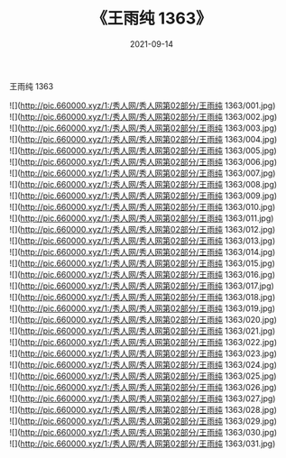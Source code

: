 ﻿---
layout: post
title:  《王雨纯 1363》
date:   2021-09-14
img: http://pic.660000.xyz/1:/秀人网/秀人网第02部分/王雨纯 1363/000.jpg
categories: [美女, 清纯, 唯美]
---

王雨纯 1363

  ![](http://pic.660000.xyz/1:/秀人网/秀人网第02部分/王雨纯 1363/001.jpg) <br> ![](http://pic.660000.xyz/1:/秀人网/秀人网第02部分/王雨纯 1363/002.jpg) <br> ![](http://pic.660000.xyz/1:/秀人网/秀人网第02部分/王雨纯 1363/003.jpg) <br> ![](http://pic.660000.xyz/1:/秀人网/秀人网第02部分/王雨纯 1363/004.jpg) <br> ![](http://pic.660000.xyz/1:/秀人网/秀人网第02部分/王雨纯 1363/005.jpg) <br> ![](http://pic.660000.xyz/1:/秀人网/秀人网第02部分/王雨纯 1363/006.jpg) <br> ![](http://pic.660000.xyz/1:/秀人网/秀人网第02部分/王雨纯 1363/007.jpg) <br> ![](http://pic.660000.xyz/1:/秀人网/秀人网第02部分/王雨纯 1363/008.jpg) <br> ![](http://pic.660000.xyz/1:/秀人网/秀人网第02部分/王雨纯 1363/009.jpg) <br> ![](http://pic.660000.xyz/1:/秀人网/秀人网第02部分/王雨纯 1363/010.jpg) <br> ![](http://pic.660000.xyz/1:/秀人网/秀人网第02部分/王雨纯 1363/011.jpg) <br> ![](http://pic.660000.xyz/1:/秀人网/秀人网第02部分/王雨纯 1363/012.jpg) <br> ![](http://pic.660000.xyz/1:/秀人网/秀人网第02部分/王雨纯 1363/013.jpg) <br> ![](http://pic.660000.xyz/1:/秀人网/秀人网第02部分/王雨纯 1363/014.jpg) <br> ![](http://pic.660000.xyz/1:/秀人网/秀人网第02部分/王雨纯 1363/015.jpg) <br> ![](http://pic.660000.xyz/1:/秀人网/秀人网第02部分/王雨纯 1363/016.jpg) <br> ![](http://pic.660000.xyz/1:/秀人网/秀人网第02部分/王雨纯 1363/017.jpg) <br> ![](http://pic.660000.xyz/1:/秀人网/秀人网第02部分/王雨纯 1363/018.jpg) <br> ![](http://pic.660000.xyz/1:/秀人网/秀人网第02部分/王雨纯 1363/019.jpg) <br> ![](http://pic.660000.xyz/1:/秀人网/秀人网第02部分/王雨纯 1363/020.jpg) <br> ![](http://pic.660000.xyz/1:/秀人网/秀人网第02部分/王雨纯 1363/021.jpg) <br> ![](http://pic.660000.xyz/1:/秀人网/秀人网第02部分/王雨纯 1363/022.jpg) <br> ![](http://pic.660000.xyz/1:/秀人网/秀人网第02部分/王雨纯 1363/023.jpg) <br> ![](http://pic.660000.xyz/1:/秀人网/秀人网第02部分/王雨纯 1363/024.jpg) <br> ![](http://pic.660000.xyz/1:/秀人网/秀人网第02部分/王雨纯 1363/025.jpg) <br> ![](http://pic.660000.xyz/1:/秀人网/秀人网第02部分/王雨纯 1363/026.jpg) <br> ![](http://pic.660000.xyz/1:/秀人网/秀人网第02部分/王雨纯 1363/027.jpg) <br> ![](http://pic.660000.xyz/1:/秀人网/秀人网第02部分/王雨纯 1363/028.jpg) <br> ![](http://pic.660000.xyz/1:/秀人网/秀人网第02部分/王雨纯 1363/029.jpg) <br> ![](http://pic.660000.xyz/1:/秀人网/秀人网第02部分/王雨纯 1363/030.jpg) <br> ![](http://pic.660000.xyz/1:/秀人网/秀人网第02部分/王雨纯 1363/031.jpg) <br>